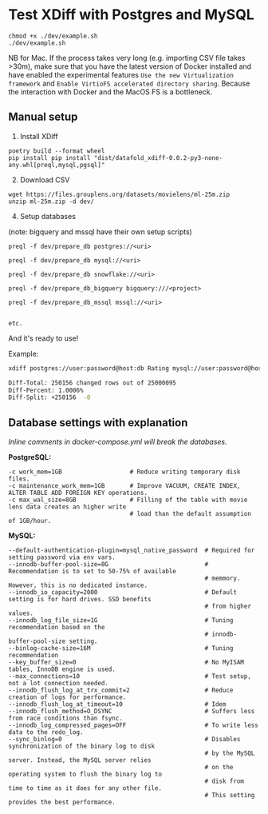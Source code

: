 # Test XDiff with Postgres and MySQL


```
chmod +x ./dev/example.sh
./dev/example.sh
```

NB for Mac. If the process takes very long (e.g.  importing CSV file takes >30m), make sure that you have the latest version of Docker installed and have enabled the experimental features `Use the new Virtualization framework` and `Enable VirtioFS accelerated directory sharing`. Because the interaction with Docker and the MacOS FS is a bottleneck.

## Manual setup

1. Install XDiff

```
poetry build --format wheel
pip install pip install "dist/datafold_xdiff-0.0.2-py3-none-any.whl[preql,mysql,pgsql]"
```

2. Download CSV

```
wget https://files.grouplens.org/datasets/movielens/ml-25m.zip
unzip ml-25m.zip -d dev/
```

4. Setup databases

(note: bigquery and mssql have their own setup scripts)

```
preql -f dev/prepare_db postgres://<uri>

preql -f dev/prepare_db mysql://<uri>

preql -f dev/prepare_db snowflake://<uri>

preql -f dev/prepare_db_bigquery bigquery:///<project>

preql -f dev/prepare_db_mssql mssql://<uri>


etc.
```

And it's ready to use!

Example:

```bash
xdiff postgres://user:password@host:db Rating mysql://user:password@host:db Rating_del1 -c timestamp --stats

Diff-Total: 250156 changed rows out of 25000095
Diff-Percent: 1.0006%
Diff-Split: +250156  -0

```

## Database settings with explanation
*Inline comments in docker-compose.yml will break the databases.* 

**PostgreSQL:**

```
-c work_mem=1GB                   # Reduce writing temporary disk files.
-c maintenance_work_mem=1GB       # Improve VACUUM, CREATE INDEX, ALTER TABLE ADD FOREIGN KEY operations.
-c max_wal_size=8GB               # Filling of the table with movie lens data creates an higher write  
                                  # load than the default assumption of 1GB/hour. 
```
**MySQL:**
```
--default-authentication-plugin=mysql_native_password  # Required for setting password via env vars.
--innodb-buffer-pool-size=8G                           # Recommendation is to set to 50-75% of available 
                                                       # memmory. However, this is no dedicated instance. 
--innodb_io_capacity=2000                              # Default setting is for hard drives. SSD benefits 
                                                       # from higher values.
--innodb_log_file_size=1G                              # Tuning recommendation based on the 
                                                       # innodb-buffer-pool-size setting.
--binlog-cache-size=16M                                # Tuning recommendation
--key_buffer_size=0                                    # No MyISAM tables, InnoDB engine is used.
--max_connections=10                                   # Test setup, not a lot connection needed.
--innodb_flush_log_at_trx_commit=2                     # Reduce creation of logs for performance.
--innodb_flush_log_at_timeout=10                       # Idem
--innodb_flush_method=O_DSYNC                          # Suffers less from race conditions than fsync.
--innodb_log_compressed_pages=OFF                      # To write less data to the redo_log.
--sync_binlog=0                                        # Disables synchronization of the binary log to disk 
                                                       # by the MySQL server. Instead, the MySQL server relies 
                                                       # on the operating system to flush the binary log to 
                                                       # disk from time to time as it does for any other file. 
                                                       # This setting provides the best performance.
```